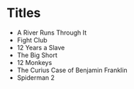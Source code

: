 # Titles

- A River Runs Through It
- Fight Club
- 12 Years a Slave
- The Big Short
- 12 Monkeys
- The Curius Case of Benjamin Franklin
- Spiderman 2
